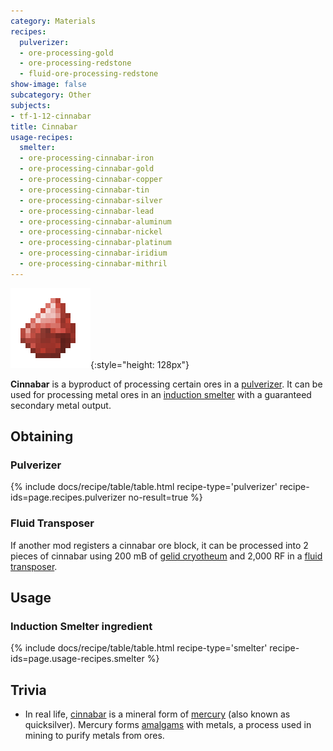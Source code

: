 ```yaml
---
category: Materials
recipes:
  pulverizer:
  - ore-processing-gold
  - ore-processing-redstone
  - fluid-ore-processing-redstone
show-image: false
subcategory: Other
subjects:
- tf-1-12-cinnabar
title: Cinnabar
usage-recipes:
  smelter:
  - ore-processing-cinnabar-iron
  - ore-processing-cinnabar-gold
  - ore-processing-cinnabar-copper
  - ore-processing-cinnabar-tin
  - ore-processing-cinnabar-silver
  - ore-processing-cinnabar-lead
  - ore-processing-cinnabar-aluminum
  - ore-processing-cinnabar-nickel
  - ore-processing-cinnabar-platinum
  - ore-processing-cinnabar-iridium
  - ore-processing-cinnabar-mithril
---
```


![Cinnabar](/assets/images/docs/1.12/thermal-foundation/cinnabar.png){:style="height: 128px"}


**Cinnabar** is a byproduct of processing certain ores in a
[pulverizer](../../thermal-expansion/pulverizer/). It can be used for processing metal ores in an
[induction smelter](../../thermal-expansion/induction-smelter/) with a guaranteed secondary metal
output.


Obtaining
---------

### Pulverizer
{% include docs/recipe/table/table.html recipe-type='pulverizer' recipe-ids=page.recipes.pulverizer no-result=true %}

### Fluid Transposer
If another mod registers a cinnabar ore block, it can be processed into 2 pieces
of cinnabar using 200 mB of [gelid cryotheum](../gelid-cryotheum/) and 2,000
RF in a [fluid transposer](../../thermal-expansion/fluid-transposer/).


Usage
-----

### Induction Smelter ingredient
{% include docs/recipe/table/table.html recipe-type='smelter' recipe-ids=page.usage-recipes.smelter %}


Trivia
------

* In real life, [cinnabar](https://en.wikipedia.org/wiki/Cinnabar) is a mineral
  form of [mercury](https://en.wikipedia.org/wiki/Mercury) (also known as
  quicksilver). Mercury forms
  [amalgams](https://en.wikipedia.org/wiki/Amalgam_(chemistry)) with metals, a
  process used in mining to purify metals from ores.
